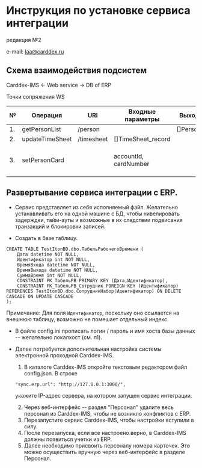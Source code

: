 # Инструкция по установке сервиса интеграции
редакция №2

e-mail: laa@carddex.ru



Схема взаимодействия подсистем
--

Carddex-IMS <- Web service -> DB of ERP

Точки сопряжения WS

№ | Операция | URI |Входные параметры | Выходные | Примечание
--- | --- | --- | -- | --- | ---
 1. | getPersonList     | /person    |                         | []PersonData    |
 2. | updateTimeSheet   | /timesheet | []TimeSheet_record       | |
 3. | setPersonCard     |            | accountId, cardNumber  | | Не реализовано, требуется обоснование



Развертывание сервиса интеграции с ERP.
--

* Сервис представляет из себя исполняемый файл.
Желательно устанавливать его на одной машине с БД, чтобы нивелировать задерждки, тайм-ауты и возможные в их следствии подвисания транзакций и блокировки записей.


* Создать в базе таблицу.

```
CREATE TABLE TestItonBD.dbo.ТабельРабочегоВремени (
    Дата datetime NOT NULL,
    Идентификатор int NOT NULL,
    ВремяВхода datetime NOT NULL,
    ВремяВыхода datetime NOT NULL,
    СуммаВремя int NOT NULL,    
    CONSTRAINT PK_ТабельРВ PRIMARY KEY (Дата,Идентификатор),
    CONSTRAINT FK_ТабельРВ_Сотрудник FOREIGN KEY (Идентификатор) REFERENCES TestItonBD.dbo.СотрудникНабор(Идентификатор) ON DELETE CASCADE ON UPDATE CASCADE
);
```
Примечание:
Для поля `Идентификатор`, поскольку оно ссылается на внешнюю таблицу, возможно не помешает отдельный индекс.

* В файле config.ini прописать логин / пароль и имя хоста базы данных -- желательно локалхост (см. п1).

* Далее потребуется дополнительная настройка системы электронной проходной Carddex-IMS.

  1. В каталоге Carddex-IMS откройте текстовым редактором файл config.json. В строке
  ```
  "sync.erp.url": "http://127.0.0.1:3000/",
  ```
  укажите IP-адрес сервера, на котором запущен сервис интеграции.

  2. Через веб-интерфейс -- раздел "Персонал" удалите весь персонал из Carddex-IMS, чтобы не возникло конфликтов с ERP.
  3. Перезапустите сервис Carddex-IMS, чтобы настройки вступили в силу.
  4. После перезапуска, если все настроено верно, в Carddex-IMS должны появиться учетки из ERP.
  5. Далее необходимо присвоить персоналу номера карточек. Это можно осуществить вручную через веб-интерфейс в разделе Персонал.

